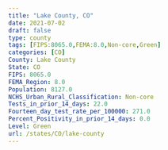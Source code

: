 ```yaml
---
title: "Lake County, CO"
date: 2021-07-02
draft: false
type: county
tags: [FIPS:8065.0,FEMA:8.0,Non-core,Green]
categories: [CO]
County: Lake County
State: CO
FIPS: 8065.0
FEMA_Region: 8.0
Population: 8127.0
NCHS_Urban_Rural_Classification: Non-core
Tests_in_prior_14_days: 22.0
Fourteen_day_test_rate_per_100000: 271.0
Percent_Positivity_in_prior_14_days: 0.0
Level: Green
url: /states/CO/lake-county
---
```




